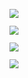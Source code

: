 ![](https://files.catbox.moe/9a8tah.png)

![](https://media.tenor.com/qp1p4B_KtzAAAAAM/slingshot-catshot.gif)

![](https://fontmeme.com/temporary/e3c269a1bfef10358d9fe1aeb1d805ee.png)

![](https://files.catbox.moe/gcy1e2.png)

